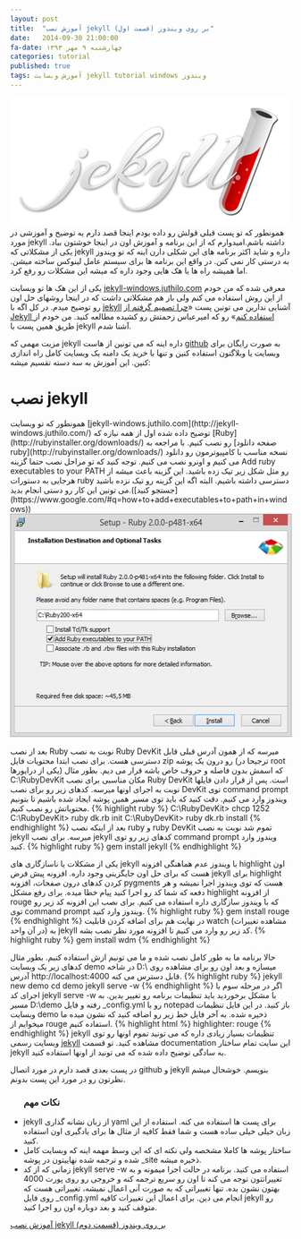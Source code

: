 ```yaml
---
layout: post
title:  "آموزش نصب jekyll بر روی ویندوز (قسمت اول)"
date:   2014-09-30 21:00:00
fa-date: چهارشنبه ۹ مهر ۱۳۹۳
categories: tutorial
published: true
tags: آموزش وبسایت jekyll tutorial windows ویندوز
---
```


<div class="container centeralized">
	<img src="../img/jekyll.png" height="230" width="498" alt="jekyll logo">
</div>
همونطور که تو پست قبلی قولش رو داده بودم اینجا قصد دارم یه توضیح و آموزشی در مورد jekyll داشته باشم.امیدوارم که از این برنامه و آموزش اون در اینجا خوشتون بیاد.
یکی از مشکلاتی که jekyll داره و شاید اکثر برنامه های این شکلی دارن اینه که تو ویندوز به درستی کار نمی کنن. در واقع این برنامه ها برای سیستم عامل لینوکس ساخته میشن.
اما همیشه راه ها یا هک هایی وجود داره که میشه این مشکلات رو رفع کرد.

یکی از این هک ها تو وبسایت [jekyll-windows.juthilo.com](http://jekyll-windows.juthilo.com/) معرفی شده که من خودم از این روش استفاده می کنم ولی باز هم مشکلاتی داشت که در اینجا روشهای حل اون رو توضیح میدم.
در کل اگه با [jekyll](http://jekyllrb.com) آشنایی ندارین می تونین پست «[چرا تصمیم گرفتم از Jekyll استفاده کنم](http://front-end.ir/webdesign/why-i-have-chosen-jekyll/)» رو که امیرعباس زحمتش رو کشیده مطالعه کنید. من خودم از طریق همین پست با jekyll آشنا شدم.

مزیت مهمی که jekyll داره اینه که می تونین از هاست [github](http://github.com) به صورت رایگان برای وبسایت یا وبلاگتون استفاده کنین و تنها با خرید یک دامنه یک وبسایت کامل راه اندازی کنین. این آموزش به سه دسته تقسیم میشه:
<h1>نصب jekyll</h1>
همونطور که تو وبسایت [jekyll-windows.juthilo.com](http://jekyll-windows.juthilo.com/) توضیح داده شده اول از همه نیازه که [Ruby](http://rubyinstaller.org/downloads/) رو نصب کنیم. با مراجعه به [صفحه دانلود ruby](http://rubyinstaller.org/downloads/) نسخه مناسب با کامپیوترمون رو دانلود می کنیم و اونرو نصب می کنیم. توجه کنید که تو مراحل نصب حتما گزینه Add ruby executables to your PATH رو مثل شکل زیر تیک زده باشید. این گزینه باعث میشه از هرجایی به دستورات ruby دسترسی داشته باشیم. البته اگه این گزینه رو تیک نزده باشید می تونین این کار رو دستی انجام بدید.([جستجو کنید](https://www.google.com/#q=how+to+add+executables+to+path+in+windows))

<div class="container centeralized">
	<img src="../img/ruby-path.png" height="399" width="513" alt="Ruby Installation">
</div>

بعد از نصب Ruby نوبت به نصب Ruby DevKit میرسه که از همون آدرس قبلی قابل دسترسی هست. برای نصب ابتدا محتویات فایل zip رو درون یک پوشه (ترجیحا در root یکی از درایورها) که اسمش بدون فاصله و حروف خاص باشه قرار می دیم. بطور مثال <span class="inline-code">C:\RubyDevKit</span> مکان مناسبی برای نصب Ruby DevKit است. پس از قرار دادن فایلها نوبت به اجرای اونها میرسه. کدهای زیر رو برای نصب DevKit توی command prompt ویندوز وارد می کنیم. دقت کنید که باید توی مسیر همین پوشه ایجاد شده باشیم تا بتونیم محتویاتش رو نصب کنیم.
{% highlight ruby %}
C:\RubyDevKit> chcp 1252
C:\RubyDevKit> ruby dk.rb init
C:\RubyDevKit> ruby dk.rb install
{% endhighlight %}
بعد از اینکه نصب ruby و ruby DevKit تموم شد نوبت به نصب jekyll میرسه. برای نصب jekyll کدهای زیر رو توی command prompt ویندوز وارد کنید.
{% highlight ruby %}
gem install jekyll
{% endhighlight %}
 
یکی از مشکلات یا ناسازگاری های jekyll با ویندوز عدم هماهنگی افزونه highlight اون هست که برای حل اون جایگزینی وجود داره. افزونه پیش فرض jekyll برای highlight کردن کدهای درون صفحات، افزونه pygments هست که توی ویندوز اجرا نمیشه و هر دفعه که شما کد رو اجرا کنید پیام خطا میده. برای رفع مشکل highlight از افزونه rouge که با ویندوز سازگاری داره استفاده می کنیم. برای نصب این افزونه کد زیر رو توی command prompt ویندوز وارد کنید.
{% highlight ruby %}
gem install rouge
{% endhighlight %}
در نهایت هم برای اضافه کردن قابلیت watch (مشاهده تغییرات در آن واحد) به jekyll کد زیر رو وارد می کنیم تا افزونه مورد نظر نصب بشه.
{% highlight ruby %}
gem install wdm
{% endhighlight %}

حالا برنامه ما به طور کامل نصب شده و ما می تونیم ازش استفاده کنیم. بطور مثال کدهای زیر یک وبسایت demo در شاخه <span class="inline-code">D:\\</span> میسازه و بعد اون رو برای مشاهده روی آدرس <span class="inline-code">http://localhost:4000</span> قابل دسترس می کنه.
{% highlight ruby %}
jekyll new demo
cd demo
jekyll serve -w
{% endhighlight %}
اگر در مرحله سوم با اجرای کد <span class="inline-code">jekyll serve -w</span> با مشکل برخوردید باید تنظیمات برنامه رو تغییر بدین. به مسیر <span class="inline-code">D:\demo</span> رفته و فایل <span class="inline-code">_config.yml</span> رو با notepad باز کنید. در این فایل تنظیمات وبسایت demo ذخیره شده. به آخر فایل خط زیر رو اضافه کنید که نشون میده ما میخوایم از rouge استفاده کنیم.
{% highlight html %}
highlighter: rouge
{% endhighlight %}
jekyll تنظیمات بسیار زیادی داره که می تونید تموم اونها رو توی وبسایت رسمی [jekyll](http://jekyllrb.com) مشاهده کنید. تو قسمت documentation این سایت تمام ساختار jekyll به سادگی توضیح داده شده که می تونید از اونها استفاده کنید.

در پست بعدی قصد دارم در مورد اتصال github و jekyll بنویسم. خوشحال میشم نظرتون رو در مورد این پست بدونم.

<ul><h3>نکات مهم</h3>
<li>jekyll از زبان نشانه گذاری yaml برای پست ها استفاده می کنه. استفاده از این زبان خیلی خیلی ساده هست و شما فقط کافیه از مثال ها برای یادگیری اون استفاده کنید.</li>
<li>ساختار پوشه ها کاملا مشخصه ولی نکته ای که این وسط مهمه اینه که وبسایت کامل شده و ترجمه شده نهاییتون در پوشه _site ذخیره میشه.</li>
<li>زمانی که از کد <span class="inline-code">jekyll serve -w</span> استفاده می کنید. برنامه در حالت اجرا میمونه و به تغییراتتون توجه می کنه تا اون رو سریع ترجمه کنه و خروجی رو روی پورت 4000 بهتون نشون بده. تنها تغییراتی که به صورت آنی اعمال نمیشه، تغییراتی هست که روی فایل <span class="inline-code">_config.yml</span> انجام می دین. برای اعمال این تغییرات کافیه jekyll رو متوقف کنید و بعد دوباره اون رو اجرا کنید.</li>
</ul>

<a href="http://iakrami.ir/tutorial/installing-jekyll-on-windows-part2.html">آموزش نصب jekyll بر روی ویندوز (قسمت دوم)</a>